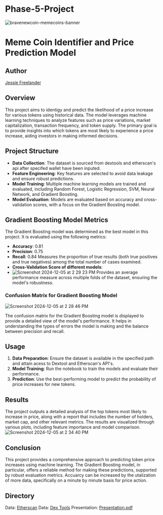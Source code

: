 # Phase-5-Project

![bravenewcoin-memecoins-banner](https://github.com/user-attachments/assets/3b147aad-efa6-4edc-bcdf-fdbc9b11d7eb)

# Meme Coin Identifier and Price Prediction Model
## Author 
[Jessie Freelander](https://github.com/Anicca18)

## Overview

This project aims to identigy and predict the likelihood of a price increase for various tokens using historical data. The model leverages machine learning techniques to analyze features such as price variations, market capitalization, transaction frequency, and token supply. The primary goal is to provide insights into which tokens are most likely to experience a price increase, aiding investors in making informed decisions.

## Project Structure

- **Data Collection**: The dataset is sourced from dextools and etherscan's api after specifed wallet have been inputed.
- **Feature Engineering**: Key features are selected to avoid data leakage and ensure robust predictions.
- **Model Training**: Multiple machine learning models are trained and evaluated, including Random Forest, Logistic Regression, SVM, Neural Network, and Gradient Boosting.
- **Model Evaluation**: Models are evaluated based on accuracy and cross-validation scores, with a focus on the Gradient Boosting model.

## Gradient Boosting Model Metrics

The Gradient Boosting model was determined as the best model in this project. It is evaluated using the following metrics:

- **Accuracy**: 0.81
- **Precision**: 0.75
- **Recall**: 0.84
  Measures the proportion of true results (both true positives and true negatives) among the total number of cases examined.
- **Cross-Validation Score of different models**:
- ![Screenshot 2024-12-05 at 2 29 23 PM](https://github.com/user-attachments/assets/dddf9dfd-5b06-43a9-90e0-e51118f10b0b)
  Provides an average performance measure across multiple folds of the dataset, ensuring the model's robustness.


### Confusion Matrix for Gradient Boosting Model
  ![Screenshot 2024-12-05 at 2 28 46 PM](https://github.com/user-attachments/assets/22c3910b-b936-44bc-b021-3f28094e3dfe)

The confusion matrix for the Gradient Boosting model is displayed to provide a detailed view of the model's performance. It helps in understanding the types of errors the model is making and the balance between precision and recall.

## Usage

1. **Data Preparation**: Ensure the dataset is available in the specified path and attain acess to Dextool and Etherscan's API's.
2. **Model Training**: Run the notebook to train the models and evaluate their performance.
3. **Prediction**: Use the best-performing model to predict the probability of price increases for new tokens.

## Results

The project outputs a detailed analysis of the top tokens most likely to increase in price, along with a report that includes the number of holders, market cap, and other relevant metrics. The results are visualized through various plots, including feature importance and model comparison.
![Screenshot 2024-12-05 at 2 34 40 PM](https://github.com/user-attachments/assets/56eb1ef6-7d8c-4009-961c-81baa48a9fb0)


## Conclusion

This project provides a comprehensive approach to predicting token price increases using machine learning. The Gradient Boosting model, in particular, offers a reliable method for making these predictions, supported by robust evaluation metrics. Accuarcy can be increased by the utalization of more data, specifically on a minute by minute basis for price action. 

## Directory
Data: [Etherscan](https://etherscan.io/)
Data: [Dex Tools](https://www.dextools.io/app/en/new-tokens)
Presentation: [Presentation.pdf](https://github.com/user-attachments/files/18028688/Presentation.pdf)
